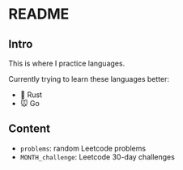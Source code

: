 # README

## Intro

This is where I practice languages.

Currently trying to learn these languages better:

- 🦀 Rust
- 🐭 Go


## Content

- `problems`: random Leetcode problems
- `MONTH_challenge`: Leetcode 30-day challenges

